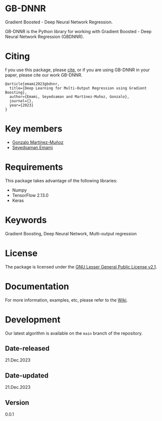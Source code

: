 # GB-DNNR

Gradient Boosted - Deep Neural Network Regression.

GB-DNNR is the Python library for working with Gradient Boosted - Deep Neural Network Regression (GBDNNR).

# Citing

f you use this package, please [cite](CITATION.cff), or if you are using GB-DNNR in your paper, please cite our work GB-DNNR.

```
@article{emami2023gbdnnr,
  title={Deep Learning for Multi-Output Regression using Gradient Boosting},
  author={Emami, Seyedsaman and Martínez-Muñoz, Gonzalo},
  journal={},
  year={2023}
}
```
# Key members 
- [Gonzalo Martínez-Muñoz](https://github.com/gmarmu)
- [Seyedsaman Emami](https://github.com/samanemami)

# Requirements
This package takes advantage of the following libraries:

- Numpy
- TensorFlow 2.13.0 
- Keras

# Keywords
Gradient Boosting, Deep Neural Network, Multi-output regression



# License

The package is licensed under the [GNU Lesser General Public License v2.1](https://github.com/GAA-UAM/GBNN/blob/main/LICENSE).

# Documentation

For more information, examples, etc, please refer to the [Wiki](https://github.com/GAA-UAM/GB-DNNR/wiki).

# Development

Our latest algorithm is available on the `main` branch of the repository.

## Date-released

21.Dec.2023

## Date-updated

21.Dec.2023

## Version

0.0.1
